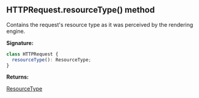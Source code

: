 ## HTTPRequest.resourceType() method

Contains the request's resource type as it was perceived by the rendering engine.

**Signature:**

```typescript
class HTTPRequest {
  resourceType(): ResourceType;
}
```

**Returns:**

[ResourceType](./puppeteer.resourcetype.md)
